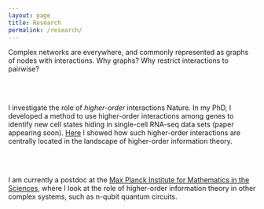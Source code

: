 ```yaml
---
layout: page
title: Research
permalink: /research/
---
```


Complex networks are everywhere, and commonly represented as graphs of nodes with interactions. Why graphs? Why restrict interactions to pairwise? 

<br>
<br>

I investigate the role of *higher-order* interactions Nature. In my PhD, I developed a method to use higher-order interactions among genes to identify new cell states hiding in single-cell RNA-seq data sets (paper appearing soon). <a href="https://arxiv.org/abs/2205.04440" target="_blank">Here</a> I showed how such higher-order interactions are centrally located in the landscape of higher-order information theory. 

<br>
<br>

I am currently a postdoc at the <a href="https://www.mis.mpg.de" target="_blank">Max Planck Institute for Mathematics in the Sciences</a>, where I look at the role of higher-order information theory in other complex systems, such as n-qubit quantum circuits. 
